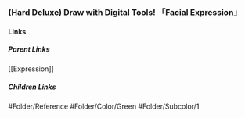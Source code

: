### (Hard Deluxe) Draw with Digital Tools! 「Facial Expression」
#### Links
##### Parent Links
[[Expression]]
##### Children Links
#Folder/Reference
#Folder/Color/Green
#Folder/Subcolor/1
